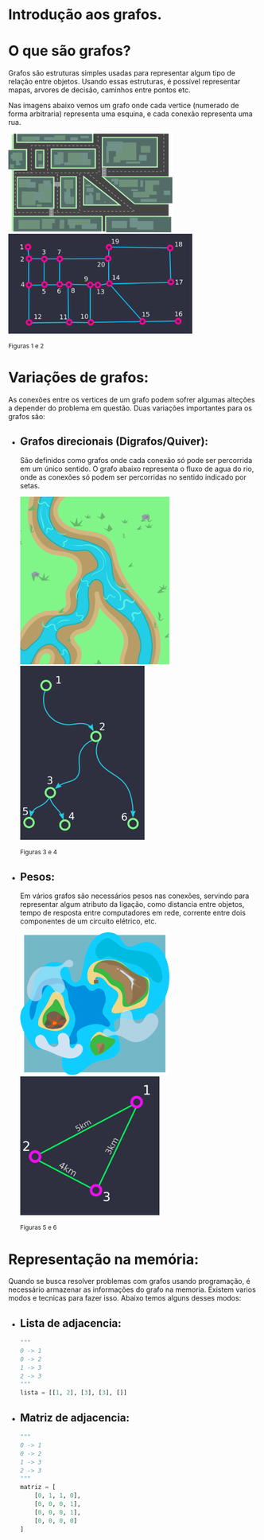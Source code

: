 # Introdução aos grafos.
# O que são grafos?
Grafos são estruturas simples usadas para representar algum tipo de relação entre objetos.
Usando essas estruturas, é possível representar mapas, arvores de decisão, caminhos entre pontos etc.

Nas imagens abaixo vemos um grafo onde cada vertice (numerado de forma arbitraria) representa uma esquina, e cada conexão representa uma rua.
<p>
    <img src="assets/mapa_cidade.png" width="330px">
    <img src="assets/grafo_cidade.png" width="370px">
    <p style="font-size: 12px;">Figuras 1 e 2<p>
</p>

# Variações de grafos:
As conexões entre os vertices de um grafo podem sofrer algumas alteções a depender do problema em questão. Duas variações importantes para os grafos são:
- ## Grafos direcionais (Digrafos/Quiver):
    <p>São definidos como grafos onde cada conexão só pode ser percorrida em um único sentido.
    O grafo abaixo representa o fluxo de agua do rio, onde as conexões só podem ser percorridas no sentido indicado por setas.<p>
    <p>
    <img src="assets/rio.png" width="300px">
    <img src="assets/grafo_rio.png" width="250px">
    <p style="font-size: 12px;">Figuras 3 e 4<p>
    </p>
- ## Pesos:
    <p>Em vários grafos são necessários pesos nas conexões, servindo para representar algum atributo da ligação, como distancia entre objetos, tempo de resposta entre computadores em rede, corrente entre dois componentes de um circuito elétrico, etc.</p>
    <p>
    <img src="assets/ilhas.png" width="300px">
    <img src="assets/grafo_ilhas.png" width="280px">
    <p style="font-size: 12px;">Figuras 5 e 6<p>
    </p>

# Representação na memória:
Quando se busca resolver problemas com grafos usando programação, é necessário armazenar as informações do grafo na memoria. Existem varios modos e tecnicas para fazer isso. Abaixo temos alguns desses modos:

- ## Lista de adjacencia:
    ``` python
    """
    0 -> 1
    0 -> 2
    1 -> 3
    2 -> 3
    """
    lista = [[1, 2], [3], [3], []]
    ```

- ## Matriz de adjacencia:
    ``` python
    """
    0 -> 1
    0 -> 2
    1 -> 3
    2 -> 3
    """
    matriz = [
        [0, 1, 1, 0],
        [0, 0, 0, 1],
        [0, 0, 0, 1],
        [0, 0, 0, 0]
    ]
    ```